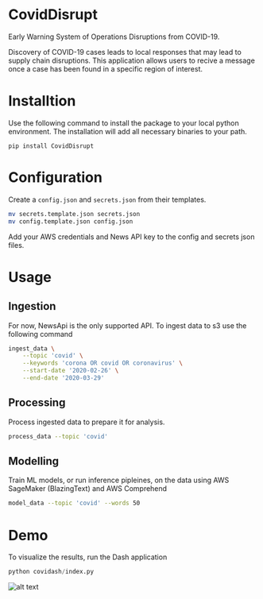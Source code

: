 # CovidDisrupt
Early Warning System of Operations Disruptions from COVID-19.

Discovery of COVID-19 cases leads to local responses that may lead to supply chain disruptions. This application allows users to recive a message once a case has been found in a specific region of interest.

# Installtion
Use the following command to install the package to your local python environment. The installation will add all necessary binaries to your path.

`pip install CovidDisrupt`

# Configuration
Create a `config.json` and `secrets.json` from their templates.
```bash
mv secrets.template.json secrets.json
mv config.template.json config.json
```
Add your AWS credentials and News API key to the config and secrets json files.


# Usage
## Ingestion
For now, NewsApi is the only supported API. To ingest data to s3 use the following command
```bash
ingest_data \
    --topic 'covid' \
    --keywords 'corona OR covid OR coronavirus' \
    --start-date '2020-02-26' \
    --end-date '2020-03-29'
```
## Processing
Process ingested data to prepare it for analysis.
```bash
process_data --topic 'covid'
```
## Modelling
Train ML models, or run inference pipleines, on the data using AWS SageMaker (BlazingText) and AWS Comprehend
```bash
model_data --topic 'covid' --words 50
```
# Demo
To visualize the results, run the Dash application
```python
python covidash/index.py
```
![alt text](https://github.com/mleila/CovidDisrupt/blob/master/assets/covid_demo.gif)

